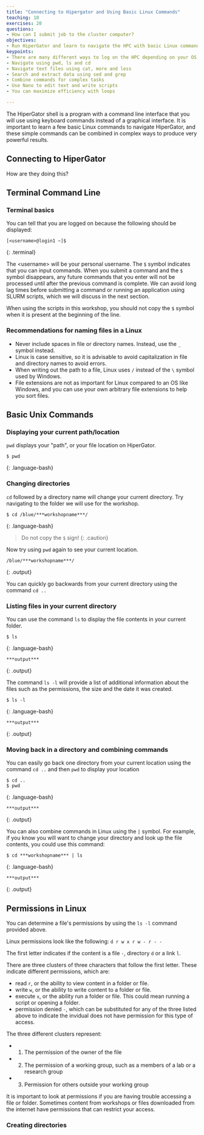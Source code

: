 ```yaml
---
title: "Connecting to Hipergator and Using Basic Linux Commands"
teaching: 10
exercises: 20
questions:
- How can I submit job to the cluster computer?
objectives:
- Run HiperGator and learn to navigate the HPC with basic Linux commands
keypoints:
- There are many different ways to log on the HPC depending on your OS.
- Navigate using pwd, ls and cd
- Navigate text files using cat, more and less
- Search and extract data using sed and grep
- Combine commands for complex tasks
- Use Nano to edit text and write scripts
- You can maximize efficiency with loops

---
```


The HiperGator shell is a program with a command line interface that you will use using keyboard commands instead of a graphical interface. It is important to learn a few basic Linux commands to navigate HiperGator, and these simple commands can be combined in complex ways to produce very powerful results.

## Connecting to HiperGator

How are they doing this?

## Terminal Command Line

### Terminal basics

You can tell that you are logged on because the following should be displayed:

~~~
[<username>@login1 ~]$
~~~
{: .terminal}

The &lt;username&gt; will be your personal username. The `$` symbol indicates that you can input commands. When you submit a command and the `$` symbol disappears, any future commands that you enter will not be processed until after the previous command is complete. We can avoid long lag times before submitting a command or running an application using SLURM scripts, which we will discuss in the next section.

When using the scripts in this workshop, you should not copy the `$` symbol when it is present at the beginning of the line.

### Recommendations for naming files in a Linux 

- Never include spaces in file or directory names. Instead, use the `_` symbol instead.
- Linux is case sensitive, so it is advisable to avoid capitalization in file and directory names to avoid errors.
- When writing out the path to a file, Linux uses `/` instead of the `\` symbol used by Windows.
- File extensions are not as important for Linux compared to an OS like Windows, and you can use your own arbitrary file extensions to help you sort files.

## Basic Unix Commands

### Displaying your current path/location

`pwd` displays your "path", or your file location on HiperGator.

~~~
$ pwd
~~~
{: .language-bash}

### Changing directories

`cd` followed by a directory name will change your current directory. Try navigating to the folder we will use for the workshop.

~~~
$ cd /blue/***workshopname***/
~~~
{: .language-bash}

> Do not copy the `$` sign!
{: .caution}

Now try using `pwd` again to see your current location.

~~~
/blue/***workshopname***/
~~~
{: .output}

You can quickly go backwards from your current directory using the command `cd ..`

### Listing files in your current directory

You can use the command `ls` to display the file contents in your current folder.

~~~
$ ls
~~~
{: .language-bash}

~~~
***output***
~~~
{: .output}

The command `ls -l` will provide a list of additional information about the files such as the permissions, the size and the date it was created.


~~~
$ ls -l
~~~
{: .language-bash}

~~~
***output***
~~~
{: .output}

### Moving back in a directory and combining commands

You can easily go back one directory from your current location using the command `cd ..` and then `pwd` to display your location

~~~
$ cd ..
$ pwd
~~~
{: .language-bash}

~~~
***output***
~~~
{: .output}

You can also combine commands in Linux using the `|` symbol. For example, if you know you will want to change your directory and look up the file contents, you could use this command:

~~~
$ cd ***workshopname*** | ls
~~~
{: .language-bash}

~~~
***output***
~~~
{: .output}

## Permissions in Linux

You can determine a file's permissions by using the `ls -l` command provided above.

Linux permissions look like the following:  `d r w x r w - r - -`

The first letter indicates if the content is a file `-`, directory `d` or a link `l`.

There are three clusters of three characters that follow the first letter. These indicate different permissions, which are:
- read `r`, or the ability to view content in a folder or file.
- write `w`, or the ability to write content to a folder or file.
- execute `x`, or the ability run a folder or file. This could mean running a script or opening a folder.
- permission denied `-`, which can be substituted for any of the three listed above to indicate the invidual does not have permission for this type of access.

The three different clusters represent:
- 1) The permission of the owner of the file
- 2) The permission of a working group, such as a members of a lab or a research group
- 3) Permission for others outside your working group

It is important to look at permissions if you are having trouble accessing a file or folder. Sometimes content from workshops or files downloaded from the internet have permissions that can restrict your access.

### Creating directories

